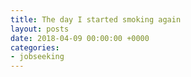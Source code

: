 ```yaml
---
title: The day I started smoking again
layout: posts
date: 2018-04-09 00:00:00 +0000
categories:
- jobseeking
---
```

